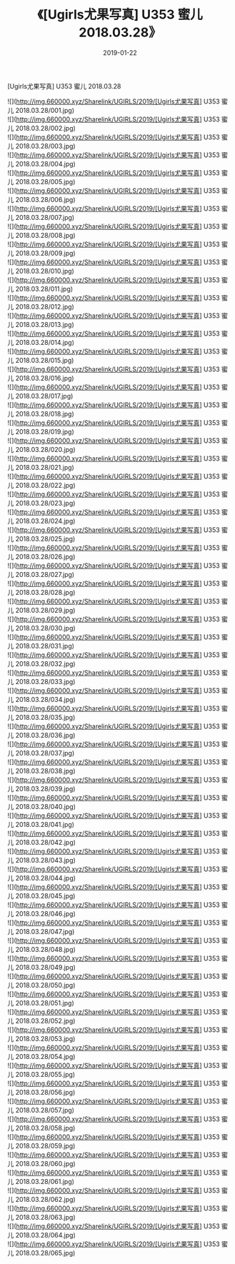 ﻿---
layout: post
title:  《[Ugirls尤果写真] U353 蜜儿 2018.03.28》
date:   2019-01-22
img: http://img.660000.xyz/Sharelink/UGIRLS/2019/[Ugirls尤果写真] U353 蜜儿 2018.03.28/000.jpg
categories: [美女, 清纯, 唯美]
---

[Ugirls尤果写真] U353 蜜儿 2018.03.28

 ![](http://img.660000.xyz/Sharelink/UGIRLS/2019/[Ugirls尤果写真] U353 蜜儿 2018.03.28/001.jpg) <br>![](http://img.660000.xyz/Sharelink/UGIRLS/2019/[Ugirls尤果写真] U353 蜜儿 2018.03.28/002.jpg) <br>![](http://img.660000.xyz/Sharelink/UGIRLS/2019/[Ugirls尤果写真] U353 蜜儿 2018.03.28/003.jpg) <br>![](http://img.660000.xyz/Sharelink/UGIRLS/2019/[Ugirls尤果写真] U353 蜜儿 2018.03.28/004.jpg) <br>![](http://img.660000.xyz/Sharelink/UGIRLS/2019/[Ugirls尤果写真] U353 蜜儿 2018.03.28/005.jpg) <br>![](http://img.660000.xyz/Sharelink/UGIRLS/2019/[Ugirls尤果写真] U353 蜜儿 2018.03.28/006.jpg) <br>![](http://img.660000.xyz/Sharelink/UGIRLS/2019/[Ugirls尤果写真] U353 蜜儿 2018.03.28/007.jpg) <br>![](http://img.660000.xyz/Sharelink/UGIRLS/2019/[Ugirls尤果写真] U353 蜜儿 2018.03.28/008.jpg) <br>![](http://img.660000.xyz/Sharelink/UGIRLS/2019/[Ugirls尤果写真] U353 蜜儿 2018.03.28/009.jpg) <br>![](http://img.660000.xyz/Sharelink/UGIRLS/2019/[Ugirls尤果写真] U353 蜜儿 2018.03.28/010.jpg) <br>![](http://img.660000.xyz/Sharelink/UGIRLS/2019/[Ugirls尤果写真] U353 蜜儿 2018.03.28/011.jpg) <br>![](http://img.660000.xyz/Sharelink/UGIRLS/2019/[Ugirls尤果写真] U353 蜜儿 2018.03.28/012.jpg) <br>![](http://img.660000.xyz/Sharelink/UGIRLS/2019/[Ugirls尤果写真] U353 蜜儿 2018.03.28/013.jpg) <br>![](http://img.660000.xyz/Sharelink/UGIRLS/2019/[Ugirls尤果写真] U353 蜜儿 2018.03.28/014.jpg) <br>![](http://img.660000.xyz/Sharelink/UGIRLS/2019/[Ugirls尤果写真] U353 蜜儿 2018.03.28/015.jpg) <br>![](http://img.660000.xyz/Sharelink/UGIRLS/2019/[Ugirls尤果写真] U353 蜜儿 2018.03.28/016.jpg) <br>![](http://img.660000.xyz/Sharelink/UGIRLS/2019/[Ugirls尤果写真] U353 蜜儿 2018.03.28/017.jpg) <br>![](http://img.660000.xyz/Sharelink/UGIRLS/2019/[Ugirls尤果写真] U353 蜜儿 2018.03.28/018.jpg) <br>![](http://img.660000.xyz/Sharelink/UGIRLS/2019/[Ugirls尤果写真] U353 蜜儿 2018.03.28/019.jpg) <br>![](http://img.660000.xyz/Sharelink/UGIRLS/2019/[Ugirls尤果写真] U353 蜜儿 2018.03.28/020.jpg) <br>![](http://img.660000.xyz/Sharelink/UGIRLS/2019/[Ugirls尤果写真] U353 蜜儿 2018.03.28/021.jpg) <br>![](http://img.660000.xyz/Sharelink/UGIRLS/2019/[Ugirls尤果写真] U353 蜜儿 2018.03.28/022.jpg) <br>![](http://img.660000.xyz/Sharelink/UGIRLS/2019/[Ugirls尤果写真] U353 蜜儿 2018.03.28/023.jpg) <br>![](http://img.660000.xyz/Sharelink/UGIRLS/2019/[Ugirls尤果写真] U353 蜜儿 2018.03.28/024.jpg) <br>![](http://img.660000.xyz/Sharelink/UGIRLS/2019/[Ugirls尤果写真] U353 蜜儿 2018.03.28/025.jpg) <br>![](http://img.660000.xyz/Sharelink/UGIRLS/2019/[Ugirls尤果写真] U353 蜜儿 2018.03.28/026.jpg) <br>![](http://img.660000.xyz/Sharelink/UGIRLS/2019/[Ugirls尤果写真] U353 蜜儿 2018.03.28/027.jpg) <br>![](http://img.660000.xyz/Sharelink/UGIRLS/2019/[Ugirls尤果写真] U353 蜜儿 2018.03.28/028.jpg) <br>![](http://img.660000.xyz/Sharelink/UGIRLS/2019/[Ugirls尤果写真] U353 蜜儿 2018.03.28/029.jpg) <br>![](http://img.660000.xyz/Sharelink/UGIRLS/2019/[Ugirls尤果写真] U353 蜜儿 2018.03.28/030.jpg) <br>![](http://img.660000.xyz/Sharelink/UGIRLS/2019/[Ugirls尤果写真] U353 蜜儿 2018.03.28/031.jpg) <br>![](http://img.660000.xyz/Sharelink/UGIRLS/2019/[Ugirls尤果写真] U353 蜜儿 2018.03.28/032.jpg) <br>![](http://img.660000.xyz/Sharelink/UGIRLS/2019/[Ugirls尤果写真] U353 蜜儿 2018.03.28/033.jpg) <br>![](http://img.660000.xyz/Sharelink/UGIRLS/2019/[Ugirls尤果写真] U353 蜜儿 2018.03.28/034.jpg) <br>![](http://img.660000.xyz/Sharelink/UGIRLS/2019/[Ugirls尤果写真] U353 蜜儿 2018.03.28/035.jpg) <br>![](http://img.660000.xyz/Sharelink/UGIRLS/2019/[Ugirls尤果写真] U353 蜜儿 2018.03.28/036.jpg) <br>![](http://img.660000.xyz/Sharelink/UGIRLS/2019/[Ugirls尤果写真] U353 蜜儿 2018.03.28/037.jpg) <br>![](http://img.660000.xyz/Sharelink/UGIRLS/2019/[Ugirls尤果写真] U353 蜜儿 2018.03.28/038.jpg) <br>![](http://img.660000.xyz/Sharelink/UGIRLS/2019/[Ugirls尤果写真] U353 蜜儿 2018.03.28/039.jpg) <br>![](http://img.660000.xyz/Sharelink/UGIRLS/2019/[Ugirls尤果写真] U353 蜜儿 2018.03.28/040.jpg) <br>![](http://img.660000.xyz/Sharelink/UGIRLS/2019/[Ugirls尤果写真] U353 蜜儿 2018.03.28/041.jpg) <br>![](http://img.660000.xyz/Sharelink/UGIRLS/2019/[Ugirls尤果写真] U353 蜜儿 2018.03.28/042.jpg) <br>![](http://img.660000.xyz/Sharelink/UGIRLS/2019/[Ugirls尤果写真] U353 蜜儿 2018.03.28/043.jpg) <br>![](http://img.660000.xyz/Sharelink/UGIRLS/2019/[Ugirls尤果写真] U353 蜜儿 2018.03.28/044.jpg) <br>![](http://img.660000.xyz/Sharelink/UGIRLS/2019/[Ugirls尤果写真] U353 蜜儿 2018.03.28/045.jpg) <br>![](http://img.660000.xyz/Sharelink/UGIRLS/2019/[Ugirls尤果写真] U353 蜜儿 2018.03.28/046.jpg) <br>![](http://img.660000.xyz/Sharelink/UGIRLS/2019/[Ugirls尤果写真] U353 蜜儿 2018.03.28/047.jpg) <br>![](http://img.660000.xyz/Sharelink/UGIRLS/2019/[Ugirls尤果写真] U353 蜜儿 2018.03.28/048.jpg) <br>![](http://img.660000.xyz/Sharelink/UGIRLS/2019/[Ugirls尤果写真] U353 蜜儿 2018.03.28/049.jpg) <br>![](http://img.660000.xyz/Sharelink/UGIRLS/2019/[Ugirls尤果写真] U353 蜜儿 2018.03.28/050.jpg) <br>![](http://img.660000.xyz/Sharelink/UGIRLS/2019/[Ugirls尤果写真] U353 蜜儿 2018.03.28/051.jpg) <br>![](http://img.660000.xyz/Sharelink/UGIRLS/2019/[Ugirls尤果写真] U353 蜜儿 2018.03.28/052.jpg) <br>![](http://img.660000.xyz/Sharelink/UGIRLS/2019/[Ugirls尤果写真] U353 蜜儿 2018.03.28/053.jpg) <br>![](http://img.660000.xyz/Sharelink/UGIRLS/2019/[Ugirls尤果写真] U353 蜜儿 2018.03.28/054.jpg) <br>![](http://img.660000.xyz/Sharelink/UGIRLS/2019/[Ugirls尤果写真] U353 蜜儿 2018.03.28/055.jpg) <br>![](http://img.660000.xyz/Sharelink/UGIRLS/2019/[Ugirls尤果写真] U353 蜜儿 2018.03.28/056.jpg) <br>![](http://img.660000.xyz/Sharelink/UGIRLS/2019/[Ugirls尤果写真] U353 蜜儿 2018.03.28/057.jpg) <br>![](http://img.660000.xyz/Sharelink/UGIRLS/2019/[Ugirls尤果写真] U353 蜜儿 2018.03.28/058.jpg) <br>![](http://img.660000.xyz/Sharelink/UGIRLS/2019/[Ugirls尤果写真] U353 蜜儿 2018.03.28/059.jpg) <br>![](http://img.660000.xyz/Sharelink/UGIRLS/2019/[Ugirls尤果写真] U353 蜜儿 2018.03.28/060.jpg) <br>![](http://img.660000.xyz/Sharelink/UGIRLS/2019/[Ugirls尤果写真] U353 蜜儿 2018.03.28/061.jpg) <br>![](http://img.660000.xyz/Sharelink/UGIRLS/2019/[Ugirls尤果写真] U353 蜜儿 2018.03.28/062.jpg) <br>![](http://img.660000.xyz/Sharelink/UGIRLS/2019/[Ugirls尤果写真] U353 蜜儿 2018.03.28/063.jpg) <br>![](http://img.660000.xyz/Sharelink/UGIRLS/2019/[Ugirls尤果写真] U353 蜜儿 2018.03.28/064.jpg) <br>![](http://img.660000.xyz/Sharelink/UGIRLS/2019/[Ugirls尤果写真] U353 蜜儿 2018.03.28/065.jpg) <br>